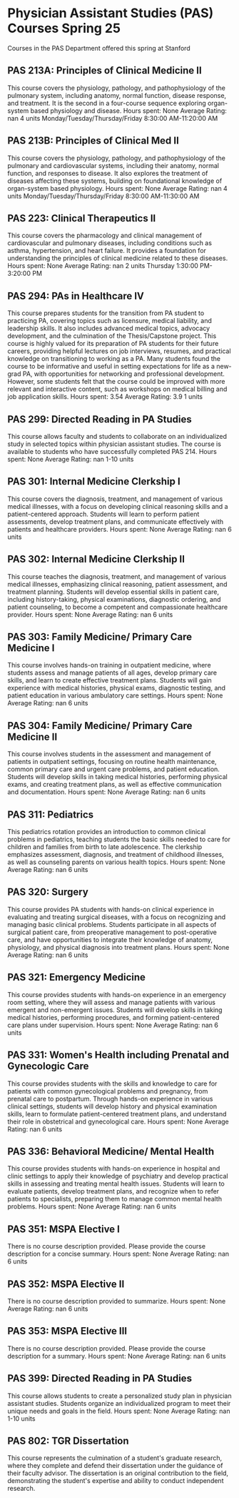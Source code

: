 # Physician Assistant Studies (PAS) Courses Spring 25 
Courses in the PAS Department offered this spring at Stanford
 ## PAS 213A: Principles of Clinical Medicine II
This course covers the physiology, pathology, and pathophysiology of the pulmonary system, including anatomy, normal function, disease response, and treatment. It is the second in a four-course sequence exploring organ-system based physiology and disease.
Hours spent: None
Average Rating: nan
4 units
Monday/Tuesday/Thursday/Friday 8:30:00 AM-11:20:00 AM
## PAS 213B: Principles of Clinical Med II
This course covers the physiology, pathology, and pathophysiology of the pulmonary and cardiovascular systems, including their anatomy, normal function, and responses to disease. It also explores the treatment of diseases affecting these systems, building on foundational knowledge of organ-system based physiology.
Hours spent: None
Average Rating: nan
4 units
Monday/Tuesday/Thursday/Friday 8:30:00 AM-11:30:00 AM
## PAS 223: Clinical Therapeutics II
This course covers the pharmacology and clinical management of cardiovascular and pulmonary diseases, including conditions such as asthma, hypertension, and heart failure. It provides a foundation for understanding the principles of clinical medicine related to these diseases.
Hours spent: None
Average Rating: nan
2 units
Thursday 1:30:00 PM-3:20:00 PM
## PAS 294: PAs in Healthcare IV
This course prepares students for the transition from PA student to practicing PA, covering topics such as licensure, medical liability, and leadership skills. It also includes advanced medical topics, advocacy development, and the culmination of the Thesis/Capstone project.
This course is highly valued for its preparation of PA students for their future careers, providing helpful lectures on job interviews, resumes, and practical knowledge on transitioning to working as a PA. Many students found the course to be informative and useful in setting expectations for life as a new-grad PA, with opportunities for networking and professional development. However, some students felt that the course could be improved with more relevant and interactive content, such as workshops on medical billing and job application skills.
Hours spent: 3.54
Average Rating: 3.9
1 units
## PAS 299: Directed Reading in PA Studies
This course allows faculty and students to collaborate on an individualized study in selected topics within physician assistant studies. The course is available to students who have successfully completed PAS 214.
Hours spent: None
Average Rating: nan
1-10 units
## PAS 301: Internal Medicine Clerkship I
This course covers the diagnosis, treatment, and management of various medical illnesses, with a focus on developing clinical reasoning skills and a patient-centered approach. Students will learn to perform patient assessments, develop treatment plans, and communicate effectively with patients and healthcare providers.
Hours spent: None
Average Rating: nan
6 units
## PAS 302: Internal Medicine Clerkship II
This course teaches the diagnosis, treatment, and management of various medical illnesses, emphasizing clinical reasoning, patient assessment, and treatment planning. Students will develop essential skills in patient care, including history-taking, physical examinations, diagnostic ordering, and patient counseling, to become a competent and compassionate healthcare provider.
Hours spent: None
Average Rating: nan
6 units
## PAS 303: Family Medicine/ Primary Care Medicine I
This course involves hands-on training in outpatient medicine, where students assess and manage patients of all ages, develop primary care skills, and learn to create effective treatment plans. Students will gain experience with medical histories, physical exams, diagnostic testing, and patient education in various ambulatory care settings.
Hours spent: None
Average Rating: nan
6 units
## PAS 304: Family Medicine/ Primary Care Medicine II
This course involves students in the assessment and management of patients in outpatient settings, focusing on routine health maintenance, common primary care and urgent care problems, and patient education. Students will develop skills in taking medical histories, performing physical exams, and creating treatment plans, as well as effective communication and documentation.
Hours spent: None
Average Rating: nan
6 units
## PAS 311: Pediatrics
This pediatrics rotation provides an introduction to common clinical problems in pediatrics, teaching students the basic skills needed to care for children and families from birth to late adolescence. The clerkship emphasizes assessment, diagnosis, and treatment of childhood illnesses, as well as counseling parents on various health topics.
Hours spent: None
Average Rating: nan
6 units
## PAS 320: Surgery
This course provides PA students with hands-on clinical experience in evaluating and treating surgical diseases, with a focus on recognizing and managing basic clinical problems. Students participate in all aspects of surgical patient care, from preoperative management to post-operative care, and have opportunities to integrate their knowledge of anatomy, physiology, and physical diagnosis into treatment plans.
Hours spent: None
Average Rating: nan
6 units
## PAS 321: Emergency Medicine
This course provides students with hands-on experience in an emergency room setting, where they will assess and manage patients with various emergent and non-emergent issues. Students will develop skills in taking medical histories, performing procedures, and forming patient-centered care plans under supervision.
Hours spent: None
Average Rating: nan
6 units
## PAS 331: Women's Health including Prenatal and Gynecologic Care
This course provides students with the skills and knowledge to care for patients with common gynecological problems and pregnancy, from prenatal care to postpartum. Through hands-on experience in various clinical settings, students will develop history and physical examination skills, learn to formulate patient-centered treatment plans, and understand their role in obstetrical and gynecological care.
Hours spent: None
Average Rating: nan
6 units
## PAS 336: Behavioral Medicine/ Mental Health
This course provides students with hands-on experience in hospital and clinic settings to apply their knowledge of psychiatry and develop practical skills in assessing and treating mental health issues. Students will learn to evaluate patients, develop treatment plans, and recognize when to refer patients to specialists, preparing them to manage common mental health problems.
Hours spent: None
Average Rating: nan
6 units
## PAS 351: MSPA Elective I
There is no course description provided. Please provide the course description for a concise summary.
Hours spent: None
Average Rating: nan
6 units
## PAS 352: MSPA Elective II
There is no course description provided to summarize.
Hours spent: None
Average Rating: nan
6 units
## PAS 353: MSPA Elective III
There is no course description provided. Please provide the course description for a summary.
Hours spent: None
Average Rating: nan
6 units
## PAS 399: Directed Reading in PA Studies
This course allows students to create a personalized study plan in physician assistant studies. Students organize an individualized program to meet their unique needs and goals in the field.
Hours spent: None
Average Rating: nan
1-10 units
## PAS 802: TGR Dissertation
This course represents the culmination of a student's graduate research, where they complete and defend their dissertation under the guidance of their faculty advisor. The dissertation is an original contribution to the field, demonstrating the student's expertise and ability to conduct independent research.